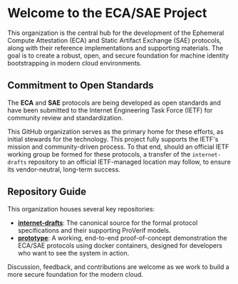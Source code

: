 # Welcome to the ECA/SAE Project

This organization is the central hub for the development of the Ephemeral Compute Attestation (ECA) and Static Artifact Exchange (SAE) protocols, along with their reference implementations and supporting materials. The goal is to create a robust, open, and secure foundation for machine identity bootstrapping in modern cloud environments.

## Commitment to Open Standards

The **ECA** and **SAE** protocols are being developed as open standards and have been submitted to the Internet Engineering Task Force (IETF) for community review and standardization.

This GitHub organization serves as the primary home for these efforts, as initial stewards for the technology. This project fully supports the IETF's mission and community-driven process. To that end, should an official IETF working group be formed for these protocols, a transfer of the `internet-drafts` repository to an official IETF-managed location may follow, to ensure its vendor-neutral, long-term success.

## Repository Guide

This organization houses several key repositories:

* **[internet-drafts](https://github.com/eca-sae/internet-drafts)**: The canonical source for the formal protocol specifications and their supporting ProVerif models.
* **[prototype](https://github.com/eca-sae/prototype)**: A working, end-to-end proof-of-concept demonstration the ECA/SAE protocols using docker containers, designed for developers who want to see the system in action.

Discussion, feedback, and contributions are welcome as we work to build a more secure foundation for the modern cloud.
